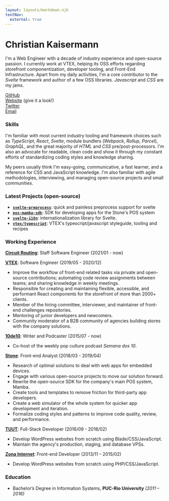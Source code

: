 ```yaml
---
layout: layouts/markdown.njk
textNav:
  external: true
---
```


# Christian Kaisermann

I'm a Web Engineer with a decade of industry experience and open-source passion. I currently work at VTEX, helping its OSS efforts regarding storefront componentization, developer tooling, and Front-End Infrastructure. Apart from my daily activities, I'm a core contributor to the _Svelte_ framework and author of a few OSS libraries. _Javascript_ and _CSS_ are my jams.

[GitHub](https://github.com/kaisermann)
<br>
[Website](https://kaisermann.me) (give it a look!)
<br>
[Twitter](https://twitter.com/kiwistian)
<br>
[Email](mailto:christian@kaisermann.me)

### Skills

I'm familiar with most current industry tooling and framework choices such as _TypeScript_, _React_, _Svelte_, module bundlers (_Webpack_, _Rollup_, _Parcel_), _GraphQL_, and the great majority of _HTML_ and _CSS_ pre/post-processors. I'm also an advocate for readable, clean code and show it through my constant efforts of standardizing coding styles and knowledge sharing.

My peers usually think I'm easy-going, communicative, a fast learner, and a reference for CSS and JavaScript knowledge. I'm also familiar with agile methodologies, interviewing, and managing open-source projects and small communities.

### Latest Projects (open-source)

- **[`svelte-preprocess`](https://github.com/sveltejs/svelte-preprocess)**: quick and painless preprocess support for svelte
- **[`pos-mamba-sdk`](https://github.com/stone-payments/pos-mamba-sdk)**: SDK for developing apps for the Stone's POS system
- **[`svelte-i18n`](https://github.com/kaisermann/svelte-i18n)**: internationalization library for Svelte.
- **[`vtex/typescript`](https://github.com/vtex/typescript)**: VTEX's typescript/javascript styleguide, tooling and recipes

### Working Experience

**[Circuit Routing]([https:///](https://getcircuit.com/))**: Staff Software Engineer (2021/01 - now)

**[VTEX](https://vtex.com/)**: Software Engineer (2019/05 - 2020/12)

- Improve the workflow of front-end related tasks via private and open-source contributions; automating code review assignments between teams; and sharing knowledge in weekly meetings.
- Responsible for creating and maintaining flexible, accessible, and performant React components for the storefront of more than 2000+ clients.
- Member of the hiring committee, interviewer, and maintainer of front-end challenges repositories.
- Mentoring of junior developers and newcomers.
- Community moderator of a B2B community of agencies building stores with the company solutions.

**[10de10](https://10de10.com.br)**: Writer and Podcaster (2015/07 - now)

- Co-host of the weekly pop culture podcast _Semana dos 10_.

**[Stone](https://www.stone.com.br/)**: Front-end Analyst (2018/03 - 2019/04)

- Research of optimal solutions to deal with web apps for embedded devices.
- Engage with various open-source projects to move our solution forward.
- Rewrite the open-source SDK for the company's main POS system, Mamba.
- Create tools and templates to remove friction for third-party app developers.
- Create a web simulator of the whole system for quicker app development and iteration.
- Formalize coding styles and patterns to improve code quality, review, and performance.

**[TUUT](https://tuut.com.br/)**: Full-Stack Developer (2016/09 - 2018/02)

- Develop WordPress websites from scratch using Blade/CSS/JavaScript.
- Maintain the agency's production, staging, and database VPSs.

**[Zona Internet](https://360dbi.com/)**: Front-end Developer (2013/11 – 2015/02)

- Develop WordPress websites from scratch using PHP/CSS/JavaScript.

### Education

- Bachelor’s Degree in Information Systems, **PUC-Rio University** _(2011 – 2016)_
